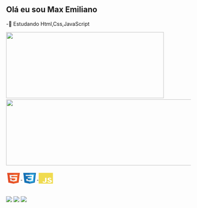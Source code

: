 ## Olá eu sou Max Emiliano
-🌱 Estudando Html,Css,JavaScript


<!-- height="180em padrão das imagens"-->
<div>
    <a href="https://github.com/maxemiliano1">
        <img height="180" width="430" 
            src="https://github-readme-stats.vercel.app/api?username=maxemiliano1&show_icons=true&theme=github_dark&include_all_commits=true&count_private=true" />
        <img height="180" width="510"
            src="https://github-readme-stats.vercel.app/api/top-langs/?username=maxemiliano1&layout=compact&langs_count=7&theme=github_dark" />
</div>

<div style="display: inline_block"><br>
    <img align="center" alt="Max-HTML" height="30" width="40"
        src="https://raw.githubusercontent.com/devicons/devicon/master/icons/html5/html5-original.svg">
    <img align="center" alt="Max-CSS" height="30" width="40"
        src="https://raw.githubusercontent.com/devicons/devicon/master/icons/css3/css3-original.svg">
    <img align="center" alt="Max-Js" height="30" width="40"
        src="https://raw.githubusercontent.com/devicons/devicon/master/icons/javascript/javascript-plain.svg">


<!-- <img align="center" alt="Max-Ts" height="30" width="40" src="https://raw.githubusercontent.com/devicons/devicon/master/icons/typescript/typescript-plain.svg">
  <img align="center" alt="Max-React" height="30" width="40" src="https://raw.githubusercontent.com/devicons/devicon/master/icons/react/react-original.svg"> -->
</div>
<br><br>
<div> 
  <a href = "mailto:maxemilio13@hotmail.com"><img src="https://img.shields.io/badge/-Gmail-%23333?style=for-the-badge&logo=gmail&logoColor=white" target="_blank"></a>
  <a href="https://www.linkedin.com/in/max-emiliano-cardoso-e-silva-370a87221/" target="_blank"><img src="https://img.shields.io/badge/-LinkedIn-%230077B5?style=for-the-badge&logo=linkedin&logoColor=white" target="_blank"></a>   
<a href="https://wa.me/5562993877604" target="_blank"><img src="https://img.shields.io/badge/WhatsApp-25D366?style=for-the-badge&logo=whatsapp&logoColor=white" target="_blank"></a> 
       
</div>
